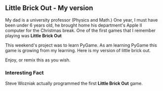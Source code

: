 ## Little Brick Out - My version

My dad is a university professor (Physics and Math.)
One year, I must have been under 6 years old, he brought home his department's Apple II computer for the Christmas break. One of the first games that I remember playing was **Little Brick Out**

This weekend's project was to learn PyGame. 
As am learning PyGame this game is growing from my learning. Here is my version of little brick out. 

Enjoy, or remix this as you wish. 

### Interesting Fact
Steve Wozniak actually programmed the first **Little Brick Out** game.

